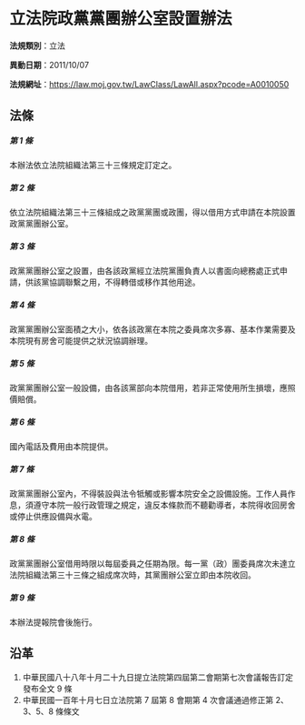 # 立法院政黨黨團辦公室設置辦法


**法規類別**：立法

**異動日期**：2011/10/07  

**法規網址**：https://law.moj.gov.tw/LawClass/LawAll.aspx?pcode=A0010050



## 法條
##### 第 1 條
本辦法依立法院組織法第三十三條規定訂定之。

##### 第 2 條
依立法院組織法第三十三條組成之政黨黨團或政團，得以借用方式申請在本院設置政黨黨團辦公室。

##### 第 3 條
政黨黨團辦公室之設置，由各該政黨經立法院黨團負責人以書面向總務處正式申請，供該黨協調聯繫之用，不得轉借或移作其他用途。

##### 第 4 條
政黨黨團辦公室面積之大小，依各該政黨在本院之委員席次多寡、基本作業需要及本院現有房舍可能提供之狀況協調辦理。

##### 第 5 條
政黨黨團辦公室一般設備，由各該黨部向本院借用，若非正常使用所生損壞，應照價賠償。

##### 第 6 條
國內電話及費用由本院提供。

##### 第 7 條
政黨黨團辦公室內，不得裝設與法令牴觸或影響本院安全之設備設施。工作人員作息，須遵守本院一般行政管理之規定，違反本條款而不聽勸導者，本院得收回房舍或停止供應設備與水電。

##### 第 8 條
政黨黨團辦公室借用時限以每屆委員之任期為限。每一黨（政）團委員席次未達立法院組織法第三十三條之組成席次時，其黨團辦公室立即由本院收回。

##### 第 9 條
本辦法提報院會後施行。

## 沿革
1. 中華民國八十八年十月二十九日提立法院第四屆第二會期第七次會議報告訂定發布全文 9  條
1. 中華民國一百年十月七日立法院第 7  屆第 8  會期第 4  次會議通過修正第 2、3、5、8 條條文
